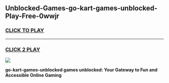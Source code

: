 
## Unblocked-Games-go-kart-games-unblocked-Play-Free-0wwjr
<h3>
<a href="https://premium76.site?title=go-kart-games-unblocked&ref=23A">CLICK TO PLAY</a></h3>
<hr>

<h3>
<a href="https://premium76.site?title=go-kart-games-unblocked&ref=23A">CLICK 2 PLAY</a>
  
</h3>

<a href="https://premium76.site?title=go-kart-games-unblocked&ref=23A"><img src="https://clearcache.store/games.png"></a>


**go-kart-games-unblocked games unblocked: Your Gateway to Fun and Accessible Online Gaming**
